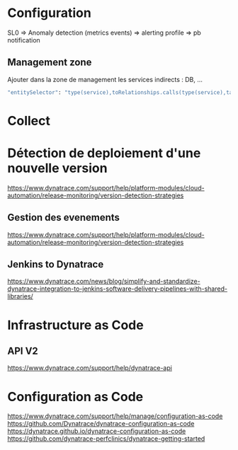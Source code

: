 # Configuration 
SL0 => Anomaly detection (metrics events) => alerting profile => pb notification

## Management zone 
Ajouter dans la zone de management les services indirects : DB, ...
```bash
"entitySelector": "type(service),toRelationships.calls(type(service),tag(key:VALUE)),agentTechnologyType(N/A)"
```

# Collect 

# Détection de deploiement d'une nouvelle version
https://www.dynatrace.com/support/help/platform-modules/cloud-automation/release-monitoring/version-detection-strategies

## Gestion des evenements 
https://www.dynatrace.com/support/help/platform-modules/cloud-automation/release-monitoring/version-detection-strategies

## Jenkins to Dynatrace 
https://www.dynatrace.com/news/blog/simplify-and-standardize-dynatrace-integration-to-jenkins-software-delivery-pipelines-with-shared-libraries/

# Infrastructure as Code

## API V2
https://www.dynatrace.com/support/help/dynatrace-api

# Configuration as Code
https://www.dynatrace.com/support/help/manage/configuration-as-code
https://github.com/Dynatrace/dynatrace-configuration-as-code
https://dynatrace.github.io/dynatrace-configuration-as-code
https://github.com/dynatrace-perfclinics/dynatrace-getting-started
